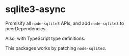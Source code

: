 # sqlite3-async

Promisify all `node-sqlite3` APIs, and add `node-sqlite3` to peerDependencies.

Also, with TypeScript type definitions.

This packages works by patching `node-sqlite3`.
